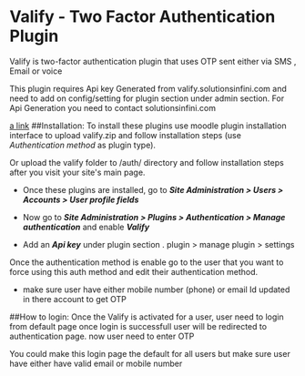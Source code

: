 Valify - Two Factor Authentication Plugin
======================================
Valify is two-factor authentication plugin that uses OTP sent either via SMS , Email or voice

This plugin requires Api key Generated from valify.solutionsinfini.com and need to add on config/setting for plugin section under admin section.
For Api Generation you need to contact solutionsinfini.com

[a link](https://accounts.solutionsinfini.com/)
##Installation:
To install these plugins use moodle plugin installation interface to upload valify.zip and follow installation steps (use *Authentication method* as plugin type).

Or upload the valify folder to /auth/ directory and follow installation steps after you visit your site's main page.

* Once these plugins are installed, go to ***Site Administration > Users > Accounts > User profile fields*** 

* Now go to ***Site Administration > Plugins > Authentication > Manage authentication*** and enable ***Valify***

* Add an ***Api key*** under plugin section . plugin > manage plugin > settings

Once the authentication method is enable go to the user that you want to force using this auth method and edit their authentication method.

* make sure user have either mobile number (phone) or email Id updated in there account to get OTP

##How to login:
Once the Valify is activated for a user, user need to login from default page once login is successfull user will be redirected to authentication page.
now user need to enter OTP 

You could make this login page the default for all users but make sure user have either have valid email or mobile number
